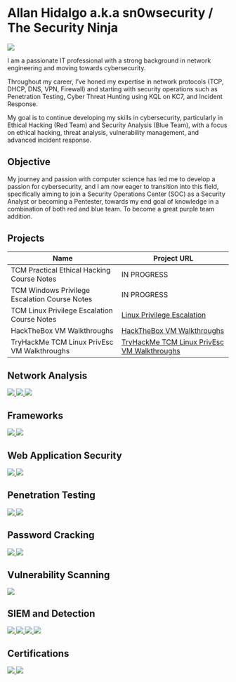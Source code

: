 # Allan Hidalgo a.k.a sn0wsecurity / The Security Ninja
<a href="https://linkedin.com/in/allanhidalgob"><img src="https://img.shields.io/badge/-LinkedIn-0072b1?&style=for-the-badge&logo=linkedin&logoColor=white" /></a>

I am a passionate IT professional with a strong background in network engineering and moving towards cybersecurity.

Throughout my career, I’ve honed my expertise in network protocols (TCP, DHCP, DNS, VPN, Firewall) and starting with security operations such as Penetration Testing, Cyber Threat Hunting using KQL on KC7, and Incident Response.

My goal is to continue developing my skills in cybersecurity, particularly in Ethical Hacking (Red Team) and Security Analysis (Blue Team), with a focus on ethical hacking, threat analysis, vulnerability management, and advanced incident response.

## Objective

My journey and passion with computer science has led me to develop a passion for cybersecurity, and I am now eager to transition into this field, specifically aiming to join a Security Operations Center (SOC) as a Security Analyst or becoming a Pentester, towards my end goal of knowledge in a combination of both red and blue team. To become a great purple team addition.

## Projects

| Name                                            | Project URL                  |
|-------------------------------------------------|------------------------------|
| TCM Practical Ethical Hacking Course Notes      | IN PROGRESS                  |
| TCM Windows Privilege Escalation Course Notes   | IN PROGRESS                  |
| TCM Linux Privilege Escalation Course Notes     | <a href="https://cybersn0w.notion.site/Linux-Privilege-Escalation-14c1cec98705434db23d701756bce7e4">Linux Privilege Escalation                  </a>|
| HackTheBox VM Walkthroughs                      | <a href="https://cybersn0w.notion.site/HackTheBox-VM-Walkthroughs-13e632ded6a480bbbabbe1638f06d66a">HackTheBox VM Walkthroughs                  </a>|
| TryHackMe TCM Linux PrivEsc VM Walkthroughs     | <a href="https://cybersn0w.notion.site/HackTheBox-VM-Walkthroughs-13e632ded6a480bbbabbe1638f06d66a">TryHackMe TCM Linux PrivEsc VM Walkthroughs </a>|

## Network Analysis
<div> 
    <a href="https://www.wireshark.org/"> <img src="https://img.shields.io/badge/-Wireshark-1679A7?style=for-the-badge&logo=Wireshark&logoColor=white" /> </a> <a href="https://nmap.org/"> <img src="https://img.shields.io/badge/-Nmap-4682B4?style=for-the-badge&logo=Nmap&logoColor=white" /> </a> <a href="https://www.tcpdump.org/"> <img src="https://img.shields.io/badge/-tcpdump-004B97?style=for-the-badge&logo=Linux&logoColor=white" /> </a>
</div>

## Frameworks
<div>
    <a href="https://www.metasploit.com/"> <img src="https://img.shields.io/badge/-Metasploit-1F75C8?style=for-the-badge&logo=Metasploit&logoColor=white" /> </a>
    <a href="https://attack.mitre.org/"> <img src="https://img.shields.io/badge/-MITRE%20ATT%26CK-5A9FDF?style=for-the-badge&logo=MITRE&logoColor=white" /> </a>
</div>

## Web Application Security
<div> 
    <a href="https://portswigger.net/burp"> <img src="https://img.shields.io/badge/-BurpSuite-FF6600?style=for-the-badge&logo=Burp-Suite&logoColor=white" /> </a> 
    <a href="https://github.com/ffuf/ffuf"> <img src="https://img.shields.io/badge/-ffuf-000000?style=for-the-badge&logo=GitHub&logoColor=white" /> </a> 
</div>

## Penetration Testing
<div> 
    <a href="https://www.kali.org/"> <img src="https://img.shields.io/badge/-Kali%20Linux-557C94?style=for-the-badge&logo=Kali-Linux&logoColor=white" /> </a> 
    <a href="https://github.com/vanhauser-thc/thc-hydra"> <img src="https://img.shields.io/badge/-Hydra-FF0000?style=for-the-badge&logo=GitHub&logoColor=white" /> </a> 
</div>

## Password Cracking
<div> 
    <a href="https://www.openwall.com/john/"> <img src="https://img.shields.io/badge/-John%20the%20Ripper-DAA520?style=for-the-badge&logo=GitHub&logoColor=white" /> </a> 
    <a href="https://hashcat.net/hashcat/"> <img src="https://img.shields.io/badge/-Hashcat-800080?style=for-the-badge&logo=Hashcat&logoColor=white" /> </a> 
</div>

## Vulnerability Scanning
<div> 
    <a href="https://www.tenable.com/products/nessus"> <img src="https://img.shields.io/badge/-Nessus-0096D6?style=for-the-badge&logo=Tenable&logoColor=white" /> </a> 
</div>

## SIEM and Detection
<div>
    <a href="https://www.snort.org/">
        <img src="https://img.shields.io/badge/-Snort-FF0000?style=for-the-badge&logo=Snort&logoColor=white" />
    </a>
    <a href="https://www.ibm.com/qradar">
        <img src="https://img.shields.io/badge/-QRadar-006699?style=for-the-badge&logo=IBM&logoColor=white" />
    </a>
    <a href="https://www.splunk.com/">
        <img src="https://img.shields.io/badge/-Splunk-000000?style=for-the-badge&logo=Splunk&logoColor=white" />
    </a>
    <a href="https://learn.microsoft.com/en-us/azure/sentinel/">
        <img src="https://img.shields.io/badge/-Microsoft%20Sentinel-0078D4?style=for-the-badge&logo=Microsoft-Azure&logoColor=white" />
    </a>
</div>

## Certifications
<div>
<a href="https://certs.ine.com/653a5268-f0e9-422f-9554-29c7068dfd11#acc.OMWAzQro"><img src="https://img.shields.io/badge/-eJPTv2-000000?style=for-the-badge&logo=INE&logoColor=white" /> </a>
<a href="https://learn.microsoft.com/en-us/users/allanhidalgo-2563/credentials/6fb8ca7f89920af8?ref=https%3A%2F%2Fwww.linkedin.com%2F"><img src="https://img.shields.io/badge/-SC--900-0078D4?style=for-the-badge&logo=Microsoft&logoColor=white" /></a>
</div>

